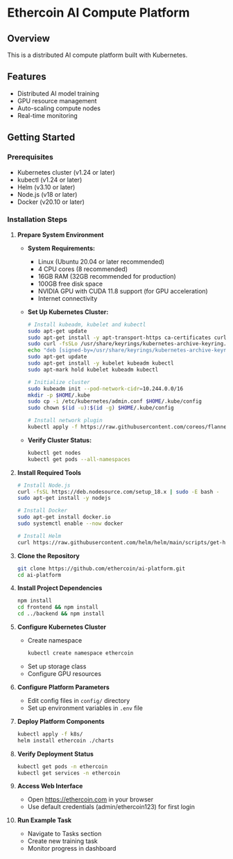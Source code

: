 # Ethercoin AI Compute Platform

## Overview
This is a distributed AI compute platform built with Kubernetes.

## Features
- Distributed AI model training
- GPU resource management
- Auto-scaling compute nodes
- Real-time monitoring

## Getting Started

### Prerequisites
- Kubernetes cluster (v1.24 or later)
- kubectl (v1.24 or later)
- Helm (v3.10 or later)
- Node.js (v18 or later)
- Docker (v20.10 or later)

### Installation Steps

1. **Prepare System Environment**
   - **System Requirements:**
     - Linux (Ubuntu 20.04 or later recommended)
     - 4 CPU cores (8 recommended)
     - 16GB RAM (32GB recommended for production)
     - 100GB free disk space
     - NVIDIA GPU with CUDA 11.8 support (for GPU acceleration)
     - Internet connectivity

   - **Set Up Kubernetes Cluster:**
     ```bash
     # Install kubeadm, kubelet and kubectl
     sudo apt-get update
     sudo apt-get install -y apt-transport-https ca-certificates curl
     sudo curl -fsSLo /usr/share/keyrings/kubernetes-archive-keyring.gpg https://packages.cloud.google.com/apt/doc/apt-key.gpg
     echo "deb [signed-by=/usr/share/keyrings/kubernetes-archive-keyring.gpg] https://apt.kubernetes.io/ kubernetes-xenial main" | sudo tee /etc/apt/sources.list.d/kubernetes.list
     sudo apt-get update
     sudo apt-get install -y kubelet kubeadm kubectl
     sudo apt-mark hold kubelet kubeadm kubectl

     # Initialize cluster
     sudo kubeadm init --pod-network-cidr=10.244.0.0/16
     mkdir -p $HOME/.kube
     sudo cp -i /etc/kubernetes/admin.conf $HOME/.kube/config
     sudo chown $(id -u):$(id -g) $HOME/.kube/config

     # Install network plugin
     kubectl apply -f https://raw.githubusercontent.com/coreos/flannel/master/Documentation/kube-flannel.yml
     ```

   - **Verify Cluster Status:**
     ```bash
     kubectl get nodes
     kubectl get pods --all-namespaces
     ```

2. **Install Required Tools**
   ```bash
   # Install Node.js
   curl -fsSL https://deb.nodesource.com/setup_18.x | sudo -E bash -
   sudo apt-get install -y nodejs

   # Install Docker
   sudo apt-get install docker.io
   sudo systemctl enable --now docker

   # Install Helm
   curl https://raw.githubusercontent.com/helm/helm/main/scripts/get-helm-3 | bash
   ```

3. **Clone the Repository**
   ```bash
   git clone https://github.com/ethercoin/ai-platform.git
   cd ai-platform
   ```

4. **Install Project Dependencies**
   ```bash
   npm install
   cd frontend && npm install
   cd ../backend && npm install
   ```

5. **Configure Kubernetes Cluster**
   - Create namespace
     ```bash
     kubectl create namespace ethercoin
     ```
   - Set up storage class
   - Configure GPU resources

6. **Configure Platform Parameters**
   - Edit config files in `config/` directory
   - Set up environment variables in `.env` file

7. **Deploy Platform Components**
   ```bash
   kubectl apply -f k8s/
   helm install ethercoin ./charts
   ```

8. **Verify Deployment Status**
   ```bash
   kubectl get pods -n ethercoin
   kubectl get services -n ethercoin
   ```

9. **Access Web Interface**
   - Open https://ethercoin.com in your browser
   - Use default credentials (admin/ethercoin123) for first login

10. **Run Example Task**
    - Navigate to Tasks section
    - Create new training task
    - Monitor progress in dashboard
